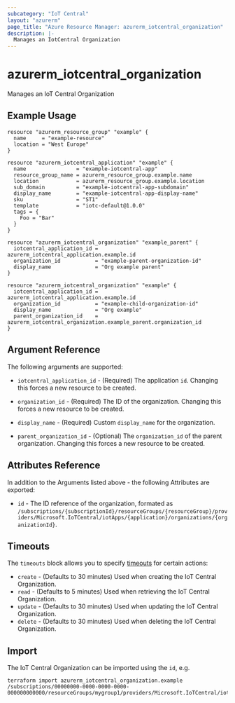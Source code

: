 ```yaml
---
subcategory: "IoT Central"
layout: "azurerm"
page_title: "Azure Resource Manager: azurerm_iotcentral_organization"
description: |-
  Manages an IotCentral Organization
---
```


# azurerm_iotcentral_organization

Manages an IoT Central Organization

## Example Usage

```hcl
resource "azurerm_resource_group" "example" {
  name     = "example-resource"
  location = "West Europe"
}

resource "azurerm_iotcentral_application" "example" {
  name                = "example-iotcentral-app"
  resource_group_name = azurerm_resource_group.example.name
  location            = azurerm_resource_group.example.location
  sub_domain          = "example-iotcentral-app-subdomain"
  display_name        = "example-iotcentral-app-display-name"
  sku                 = "ST1"
  template            = "iotc-default@1.0.0"
  tags = {
    Foo = "Bar"
  }
}

resource "azurerm_iotcentral_organization" "example_parent" {
  iotcentral_application_id = azurerm_iotcentral_application.example.id
  organization_id           = "example-parent-organization-id"
  display_name              = "Org example parent"
}

resource "azurerm_iotcentral_organization" "example" {
  iotcentral_application_id = azurerm_iotcentral_application.example.id
  organization_id           = "example-child-organization-id"
  display_name              = "Org example"
  parent_organization_id    = azurerm_iotcentral_organization.example_parent.organization_id
}
```

## Argument Reference

The following arguments are supported:

* `iotcentral_application_id` - (Required) The application `id`. Changing this forces a new resource to be created.

* `organization_id` - (Required) The ID of the organization. Changing this forces a new resource to be created.

* `display_name` - (Required) Custom `display_name` for the organization.

* `parent_organization_id` - (Optional) The `organization_id` of the parent organization. Changing this forces a new resource to be created.

## Attributes Reference

In addition to the Arguments listed above - the following Attributes are exported:

* `id` - The ID reference of the organization, formated as `/subscriptions/{subscriptionId}/resourceGroups/{resourceGroup}/providers/Microsoft.IoTCentral/iotApps/{application}/organizations/{organizationId}`.

## Timeouts

The `timeouts` block allows you to specify [timeouts](https://developer.hashicorp.com/terraform/language/resources/configure#define-operation-timeouts) for certain actions:

* `create` - (Defaults to 30 minutes) Used when creating the IoT Central Organization.
* `read` - (Defaults to 5 minutes) Used when retrieving the IoT Central Organization.
* `update` - (Defaults to 30 minutes) Used when updating the IoT Central Organization.
* `delete` - (Defaults to 30 minutes) Used when deleting the IoT Central Organization.

## Import

The IoT Central Organization can be imported using the `id`, e.g.

```shell
terraform import azurerm_iotcentral_organization.example /subscriptions/00000000-0000-0000-0000-000000000000/resourceGroups/mygroup1/providers/Microsoft.IoTCentral/iotApps/example/organizations/example
```
